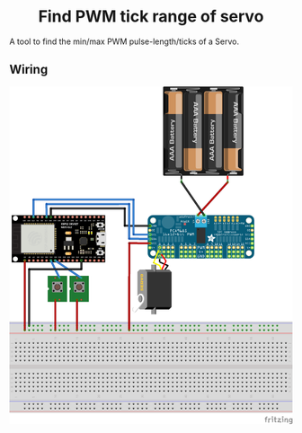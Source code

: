 <h1 align=center>Find PWM tick range of servo</h1>

A tool to find the min/max PWM pulse-length/ticks of a Servo.

## Wiring

<div align=center><img src="docs/Sketch.png"/></div>
